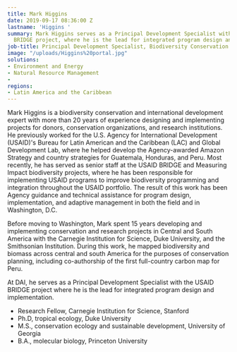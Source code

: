 ```yaml
---
title: Mark Higgins
date: 2019-09-17 08:36:00 Z
lastname: 'Higgins '
summary: Mark Higgins serves as a Principal Development Specialist with the USAID
  BRIDGE project, where he is the lead for integrated program design and implementation.
job-title: Principal Development Specialist, Biodiversity Conservation
image: "/uploads/Higgins%20portal.jpg"
solutions:
- Environment and Energy
- Natural Resource Management
- 
regions:
- Latin America and the Caribbean
---
```


Mark Higgins is a biodiversity conservation and international development expert with more than 20 years of experience designing and implementing projects for donors, conservation organizations, and research institutions. He previously worked for the U.S. Agency for International Development (USAID)'s Bureau for Latin American and the Caribbean (LAC) and Global Development Lab, where he helped develop the Agency-awarded Amazon Strategy and country strategies for Guatemala, Honduras, and Peru. Most recently, he has served as senior staff at the USAID BRIDGE and Measuring Impact biodiversity projects, where he has been responsible for implementing USAID  programs to improve biodiversity programming and integration throughout the USAID portfolio. The result of this work has been Agency guidance and technical assistance for program design, implementation, and adaptive management in both the field and in Washington, D.C.

Before moving to Washington, Mark spent 15 years developing and implementing conservation and research projects in Central and South America with the Carnegie Institution for Science, Duke University, and the Smithsonian Institution. During this work, he mapped biodiversity and biomass across central and south America for the purposes of conservation planning, including co-authorship of the first full-country carbon map for Peru. 

At DAI, he serves as a Principal Development Specialist with the USAID BRIDGE project where he is the lead for integrated program design and implementation.

* Research Fellow, Carnegie Institution for Science, Stanford
* Ph.D, tropical ecology, Duke University
* M.S., conservation ecology and sustainable development, University of Georgia
* B.A., molecular biology, Princeton University